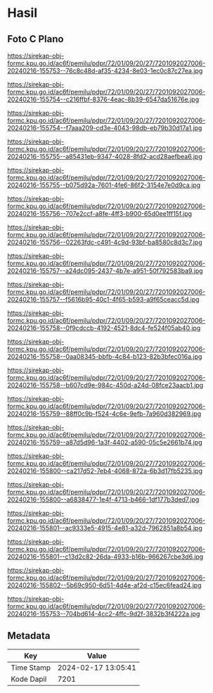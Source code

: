 # Hasil

## Foto C Plano

https://sirekap-obj-formc.kpu.go.id/ac6f/pemilu/pdpr/72/01/09/20/27/7201092027006-20240216-155753--76c8c48d-af35-4234-8e03-1ec0c87c27ea.jpg

https://sirekap-obj-formc.kpu.go.id/ac6f/pemilu/pdpr/72/01/09/20/27/7201092027006-20240216-155754--c216ffbf-8376-4eac-8b39-6547da51676e.jpg

https://sirekap-obj-formc.kpu.go.id/ac6f/pemilu/pdpr/72/01/09/20/27/7201092027006-20240216-155754--f7aaa209-cd3e-4043-98db-eb79b30d17a1.jpg

https://sirekap-obj-formc.kpu.go.id/ac6f/pemilu/pdpr/72/01/09/20/27/7201092027006-20240216-155755--a85431eb-9347-4028-8fd2-acd28aefbea6.jpg

https://sirekap-obj-formc.kpu.go.id/ac6f/pemilu/pdpr/72/01/09/20/27/7201092027006-20240216-155755--b075d92a-7601-4fe6-86f2-3154e7e0d9ca.jpg

https://sirekap-obj-formc.kpu.go.id/ac6f/pemilu/pdpr/72/01/09/20/27/7201092027006-20240216-155756--707e2ccf-a8fe-4ff3-b900-65d0ee1ff15f.jpg

https://sirekap-obj-formc.kpu.go.id/ac6f/pemilu/pdpr/72/01/09/20/27/7201092027006-20240216-155756--02263fdc-c491-4c9d-93bf-ba8580c8d3c7.jpg

https://sirekap-obj-formc.kpu.go.id/ac6f/pemilu/pdpr/72/01/09/20/27/7201092027006-20240216-155757--a24dc095-2437-4b7e-a951-50f792583ba9.jpg

https://sirekap-obj-formc.kpu.go.id/ac6f/pemilu/pdpr/72/01/09/20/27/7201092027006-20240216-155757--f5616b95-40c1-4f65-b593-a9f65ceacc5d.jpg

https://sirekap-obj-formc.kpu.go.id/ac6f/pemilu/pdpr/72/01/09/20/27/7201092027006-20240216-155758--0f9cdccb-4192-4521-8dc4-fe524f05ab40.jpg

https://sirekap-obj-formc.kpu.go.id/ac6f/pemilu/pdpr/72/01/09/20/27/7201092027006-20240216-155758--0aa08345-bbfb-4c84-b123-82b3bfec016a.jpg

https://sirekap-obj-formc.kpu.go.id/ac6f/pemilu/pdpr/72/01/09/20/27/7201092027006-20240216-155758--b607cd9e-984c-450d-a24d-08fce23aacb1.jpg

https://sirekap-obj-formc.kpu.go.id/ac6f/pemilu/pdpr/72/01/09/20/27/7201092027006-20240216-155759--88ff0c9b-f524-4c6e-9efb-7a960d382969.jpg

https://sirekap-obj-formc.kpu.go.id/ac6f/pemilu/pdpr/72/01/09/20/27/7201092027006-20240216-155759--a87d5d96-1a3f-4402-a590-05c5e2661b74.jpg

https://sirekap-obj-formc.kpu.go.id/ac6f/pemilu/pdpr/72/01/09/20/27/7201092027006-20240216-155800--ca217d52-7eb4-4068-872a-6b3d17fb5235.jpg

https://sirekap-obj-formc.kpu.go.id/ac6f/pemilu/pdpr/72/01/09/20/27/7201092027006-20240216-155800--a6838477-1e4f-4713-b466-1df177b3ded7.jpg

https://sirekap-obj-formc.kpu.go.id/ac6f/pemilu/pdpr/72/01/09/20/27/7201092027006-20240216-155801--ac9333e5-4915-4e81-a32d-7962851a8b54.jpg

https://sirekap-obj-formc.kpu.go.id/ac6f/pemilu/pdpr/72/01/09/20/27/7201092027006-20240216-155801--c13d2c82-26da-4933-b16b-966267cbe3d6.jpg

https://sirekap-obj-formc.kpu.go.id/ac6f/pemilu/pdpr/72/01/09/20/27/7201092027006-20240216-155802--5b69c950-6d51-4d4e-af2d-c15ec6fead24.jpg

https://sirekap-obj-formc.kpu.go.id/ac6f/pemilu/pdpr/72/01/09/20/27/7201092027006-20240216-155753--704bd614-4cc2-4ffc-9d2f-3832b3f4222a.jpg


## Metadata

| Key        | Value               |
| ---------- | ------------------- |
| Time Stamp | 2024-02-17 13:05:41 |
| Kode Dapil | 7201                |



